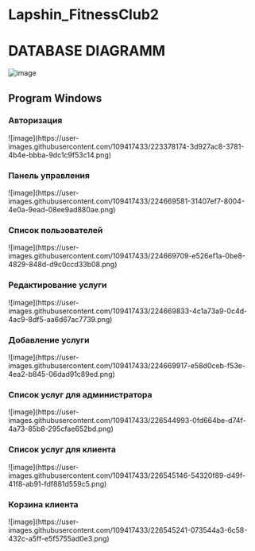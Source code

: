# Lapshin_FitnessClub2

<h1>DATABASE DIAGRAMM</h1>

![image](https://user-images.githubusercontent.com/109417433/221529049-a18beac5-c27e-4d61-a3c1-563591ebf3f5.png)

<h2>Program Windows</h2>

<h3>Авторизация</h3>
![image](https://user-images.githubusercontent.com/109417433/223378174-3d927ac8-3781-4b4e-bbba-9dc1c9f53c14.png)

<h3>Панель управления</h3>
![image](https://user-images.githubusercontent.com/109417433/224669581-31407ef7-8004-4e0a-9ead-08ee9ad880ae.png)

<h3>Список пользователей</h3>
![image](https://user-images.githubusercontent.com/109417433/224669709-e526ef1a-0be8-4829-848d-d9c0ccd33b08.png)

<h3>Редактирование услуги</h3>
![image](https://user-images.githubusercontent.com/109417433/224669833-4c1a73a9-0c4d-4ac9-8df5-aa6d67ac7739.png)

<h3>Добавление услуги</h3>
![image](https://user-images.githubusercontent.com/109417433/224669917-e58d0ceb-f53e-4ea2-b845-06dad91c89ed.png)

<h3>Список услуг для администратора</h3>
![image](https://user-images.githubusercontent.com/109417433/226544993-0fd664be-d74f-4a73-85b8-295cfae652bd.png)

<h3>Список услуг для клиента</h3>
![image](https://user-images.githubusercontent.com/109417433/226545146-54320f89-d49f-41f8-ab91-fdf881d559c5.png)

<h3>Корзина клиента</h3>
![image](https://user-images.githubusercontent.com/109417433/226545241-073544a3-6c58-432c-a5ff-e5f5755ad0e3.png)
